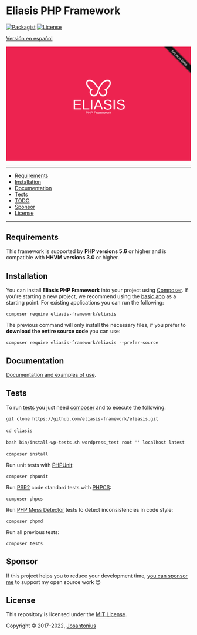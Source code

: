 # Eliasis PHP Framework

[![Packagist](https://img.shields.io/packagist/v/eliasis-framework/eliasis.svg)](https://packagist.org/packages/eliasis-framework/eliasis)
[![License](https://img.shields.io/packagist/l/eliasis-framework/eliasis.svg)](https://github.com/eliasis-framework/eliasis/blob/master/LICENSE)

[Versión en español](README-ES.md)

![image](resources/eliasis-php-framework.png)

---

- [Requirements](#requirements)
- [Installation](#installation)
- [Documentation](#documentation)
- [Tests](#tests)
- [TODO](#-todo)
- [Sponsor](#Sponsor)
- [License](#license)

---

## Requirements

This framework is supported by **PHP versions 5.6** or higher and is compatible with **HHVM versions 3.0** or higher.

## Installation

You can install **Eliasis PHP Framework** into your project using [Composer](http://getcomposer.org/download/). If you're starting a new project, we
recommend using the [basic app](https://github.com/eliasis-framework/app) as
a starting point. For existing applications you can run the following:

    composer require eliasis-framework/eliasis

The previous command will only install the necessary files, if you prefer to **download the entire source code** you can use:

    composer require eliasis-framework/eliasis --prefer-source

## Documentation

[Documentation and examples of use](https://eliasis-framework.github.io/eliasis/v1.1.3/lang/en/).

## Tests

To run [tests](tests) you just need [composer](http://getcomposer.org/download/) and to execute the following:

    git clone https://github.com/eliasis-framework/eliasis.git
    
    cd eliasis

    bash bin/install-wp-tests.sh wordpress_test root '' localhost latest

    composer install

Run unit tests with [PHPUnit](https://phpunit.de/):

    composer phpunit

Run [PSR2](http://www.php-fig.org/psr/psr-2/) code standard tests with [PHPCS](https://github.com/squizlabs/PHP_CodeSniffer):

    composer phpcs

Run [PHP Mess Detector](https://phpmd.org/) tests to detect inconsistencies in code style:

    composer phpmd

Run all previous tests:

    composer tests

## Sponsor

If this project helps you to reduce your development time,
[you can sponsor me](https://github.com/josantonius#sponsor) to support my open source work :blush:

## License

This repository is licensed under the [MIT License](LICENSE).

Copyright © 2017-2022, [Josantonius](https://github.com/josantonius#contact)
